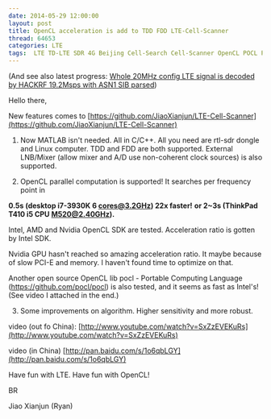 ```yaml
---
date: 2014-05-29 12:00:00
layout: post
title: OpenCL acceleration is add to TDD FDD LTE-Cell-Scanner
thread: 64653
categories: LTE
tags:  LTE TD-LTE SDR 4G Beijing Cell-Search Cell-Scanner OpenCL POCL Portable-OpenCL Intel AMD Nvidia GeForce
---
```


(And see also latest progress: [Whole 20MHz config LTE signal is decoded by HACKRF 19.2Msps with ASN1 SIB parsed](http://sdr-x.github.io/Whole%2020MHz%20config%20LTE%20signal%20is%20decoded%20by%20HACKRF%2019.2Msps%20with%20ASN1%20SIB%20parsed/))

Hello there,

New features comes to [https://github.com/JiaoXianjun/LTE-Cell-Scanner](https://github.com/JiaoXianjun/LTE-Cell-Scanner)

1. Now MATLAB isn't needed. All in C/C++. All you need are rtl-sdr dongle and Linux computer. TDD and FDD are both supported. External LNB/Mixer (allow mixer and A/D use non-coherent clock sources) is also supported.

2. OpenCL parallel computation is supported! It searches per frequency point in

**0.5s (desktop i7-3930K 6 cores@3.2GHz) 22x faster!**
**or 2~3s (ThinkPad T410 i5 CPU M520@2.40GHz).**

Intel, AMD and Nvidia OpenCL SDK are tested. Acceleration ratio is gotten by Intel SDK.

Nvidia GPU hasn't reached so amazing acceleration ratio. It maybe because of slow PCI-E and memory. I haven't found time to optimize on that.

Another open source OpenCL lib pocl - Portable Computing Language (https://github.com/pocl/pocl) is also tested, and it seems as fast as Intel's! (See video I attached in the end.)

3. Some improvements on algorithm. Higher sensitivity and more robust.

video (out fo China): [http://www.youtube.com/watch?v=SxZzEVEKuRs](http://www.youtube.com/watch?v=SxZzEVEKuRs)

video (in China) [http://pan.baidu.com/s/1o6qbLGY](http://pan.baidu.com/s/1o6qbLGY)

Have fun with LTE. Have fun with OpenCL!

BR

Jiao Xianjun (Ryan)
